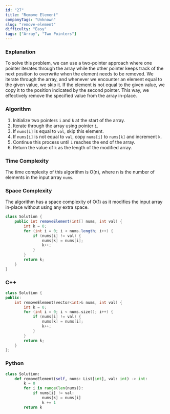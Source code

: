 ```yaml
---
id: "27"
title: "Remove Element"
companyTags: "Unknown"
slug: "remove-element"
difficulty: "Easy"
tags: ["Array", "Two Pointers"]
---
```


### Explanation

To solve this problem, we can use a two-pointer approach where one pointer iterates through the array while the other pointer keeps track of the next position to overwrite when the element needs to be removed. We iterate through the array, and whenever we encounter an element equal to the given value, we skip it. If the element is not equal to the given value, we copy it to the position indicated by the second pointer. This way, we effectively remove the specified value from the array in-place.

### Algorithm
1. Initialize two pointers `i` and `k` at the start of the array.
2. Iterate through the array using pointer `i`.
3. If `nums[i]` is equal to `val`, skip this element.
4. If `nums[i]` is not equal to `val`, copy `nums[i]` to `nums[k]` and increment `k`.
5. Continue this process until `i` reaches the end of the array.
6. Return the value of `k` as the length of the modified array.

### Time Complexity
The time complexity of this algorithm is O(n), where n is the number of elements in the input array `nums`.

### Space Complexity
The algorithm has a space complexity of O(1) as it modifies the input array in-place without using any extra space.

```java
class Solution {
    public int removeElement(int[] nums, int val) {
        int k = 0;
        for (int i = 0; i < nums.length; i++) {
            if (nums[i] != val) {
                nums[k] = nums[i];
                k++;
            }
        }
        return k;
    }
}
```

### C++
```cpp
class Solution {
public:
    int removeElement(vector<int>& nums, int val) {
        int k = 0;
        for (int i = 0; i < nums.size(); i++) {
            if (nums[i] != val) {
                nums[k] = nums[i];
                k++;
            }
        }
        return k;
    }
};
```

### Python
```python
class Solution:
    def removeElement(self, nums: List[int], val: int) -> int:
        k = 0
        for i in range(len(nums)):
            if nums[i] != val:
                nums[k] = nums[i]
                k += 1
        return k
```